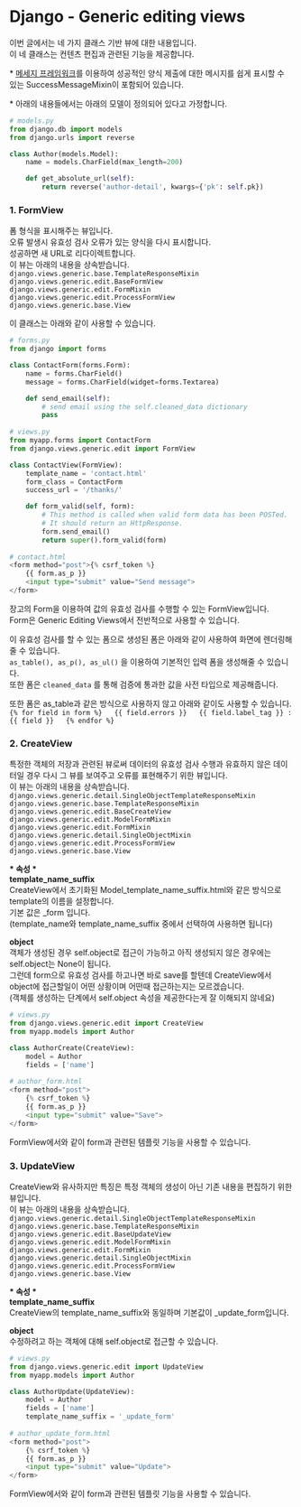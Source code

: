 # Django - Generic editing views

이번 글에서는 네 가지 클래스 기반 뷰에 대한 내용입니다.  
이 네 클래스는 컨텐츠 편집과 관련된 기능을 제공합니다.  
  
\* [메세지 프레임워크](https://docs.djangoproject.com/en/3.0/ref/contrib/messages/)를 이용하여 성공적인 양식 제출에 대한 메시지를 쉽게 표시할 수 있는 SuccessMessageMixin이 포함되어 있습니다.  
  
\* 아래의 내용들에서는 아래의 모델이 정의되어 있다고 가정합니다.

```python
# models.py
from django.db import models
from django.urls import reverse

class Author(models.Model):
    name = models.CharField(max_length=200)

    def get_absolute_url(self):
        return reverse('author-detail', kwargs={'pk': self.pk})

```

### 1. FormView

폼 형식을 표시해주는 뷰입니다.  
오류 발생시 유효성 검사 오류가 있는 양식을 다시 표시합니다.  
성공하면 새 URL로 리다이렉트합니다.  
이 뷰는 아래의 내용을 상속받습니다.  
`django.views.generic.base.TemplateResponseMixin  
django.views.generic.edit.BaseFormView   
django.views.generic.edit.FormMixin   
django.views.generic.edit.ProcessFormView   
django.views.generic.base.View`

이 클래스는 아래와 같이 사용할 수 있습니다.

```python
# forms.py
from django import forms

class ContactForm(forms.Form):
    name = forms.CharField()
    message = forms.CharField(widget=forms.Textarea)

    def send_email(self):
        # send email using the self.cleaned_data dictionary
        pass
        
# views.py
from myapp.forms import ContactForm
from django.views.generic.edit import FormView

class ContactView(FormView):
    template_name = 'contact.html'
    form_class = ContactForm
    success_url = '/thanks/'

    def form_valid(self, form):
        # This method is called when valid form data has been POSTed.
        # It should return an HttpResponse.
        form.send_email()
        return super().form_valid(form)
        
# contact.html
<form method="post">{% csrf_token %}
    {{ form.as_p }}
    <input type="submit" value="Send message">
</form>
```

장고의 Form을 이용하여 값의 유효성 검사를 수행할 수 있는 FormView입니다.  
Form은 Generic Editing Views에서 전반적으로 사용할 수 있습니다.  
  
이 유효성 검사를 할 수 있는 폼으로 생성된 폼은 아래와 같이 사용하여 화면에 렌더링해줄 수 있습니다.  
`as_table(), as_p(), as_ul()` 을 이용하여 기본적인 입력 폼을 생성해줄 수 있습니다.  
또한 폼은 `cleaned_data` 를 통해 검증에 통과한 값을 사전 타입으로 제공해줍니다.  
  
또한 폼은 as\_table과 같은 방식으로 사용하지 않고 아래와 같이도 사용할 수 있습니다.  
`{% for field in form %}  
{{ field.errors }}  
{{ field.label_tag }} : {{ field }}  
{% endfor %}`

### 2. CreateView

특정한 객체의 저장과 관련된 뷰로써 데이터의 유효성 검사 수행과 유효하지 않은 데이터일 경우 다시 그 뷰를 보여주고 오류를 표현해주기 위한 뷰입니다.  
이 뷰는 아래의 내용을 상속받습니다.  
`django.views.generic.detail.SingleObjectTemplateResponseMixin   
django.views.generic.base.TemplateResponseMixin  
django.views.generic.edit.BaseCreateView   
django.views.generic.edit.ModelFormMixin   
django.views.generic.edit.FormMixin   
django.views.generic.detail.SingleObjectMixin   
django.views.generic.edit.ProcessFormView   
django.views.generic.base.View`  
  
**\* 속성 \***  
**template\_name\_suffix**  
CreateView에서 초기화된 Model\_template\_name\_suffix.html와 같은 방식으로 template의 이름을 설정합니다.  
기본 값은 \_form 입니다.  
\(template\_name와 template\_name\_suffix 중에서 선택하여 사용하면 됩니다\)  
  
**object**  
객체가 생성된 경우 self.object로 접근이 가능하고 아직 생성되지 않은 경우에는 self.object는 None이 됩니다.  
그런데 form으로 유효성 검사를 하고나면 바로 save를 할텐데 CreateView에서 object에 접근할일이 어떤 상황이며 어떤때 접근하는지는 모르겠습니다.  
\(객체를 생성하는 단계에서 self.object 속성을 제공한다는게 잘 이해되지 않네요\)

```python
# views.py
from django.views.generic.edit import CreateView
from myapp.models import Author

class AuthorCreate(CreateView):
    model = Author
    fields = ['name']
    
# author_form.html
<form method="post">
    {% csrf_token %}
    {{ form.as_p }}
    <input type="submit" value="Save">
</form>
```

FormView에서와 같이 form과 관련된 템플릿 기능을 사용할 수 있습니다.

### 3. UpdateView

CreateView와 유사하지만 특징은 특정 객체의 생성이 아닌 기존 내용을 편집하기 위한 뷰입니다.  
이 뷰는 아래의 내용을 상속받습니다.  
`django.views.generic.detail.SingleObjectTemplateResponseMixin   
django.views.generic.base.TemplateResponseMixin  
django.views.generic.edit.BaseUpdateView   
django.views.generic.edit.ModelFormMixin   
django.views.generic.edit.FormMixin   
django.views.generic.detail.SingleObjectMixin   
django.views.generic.edit.ProcessFormView   
django.views.generic.base.View`

**\* 속성 \***  
**template\_name\_suffix**  
CreateView의 template\_name\_suffix와 동일하며 기본값이 \_update\_form입니다.  
  
**object**  
수정하려고 하는 객체에 대해 self.object로 접근할 수 있습니다.

```python
# views.py
from django.views.generic.edit import UpdateView
from myapp.models import Author

class AuthorUpdate(UpdateView):
    model = Author
    fields = ['name']
    template_name_suffix = '_update_form'
    
# author_update_form.html
<form method="post">
    {% csrf_token %}
    {{ form.as_p }}
    <input type="submit" value="Update">
</form>
```

FormView에서와 같이 form과 관련된 템플릿 기능을 사용할 수 있습니다.



